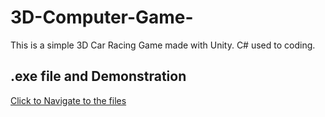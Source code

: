 # 3D-Computer-Game-
This is a simple 3D Car Racing Game made with Unity.  C# used to coding. 

## .exe file and Demonstration
[Click to Navigate to the files](https://drive.google.com/drive/folders/1wwOvsrYC70SuIEcTvtFo8MqWOUQuRlLy?usp=drive_link)
